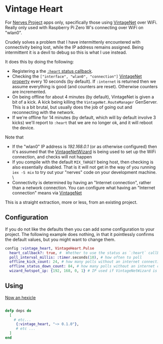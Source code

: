 # Vintage Heart

For [Nerves Project](https://nerves-project.org) apps only, specifically those using [VintageNet](https://hexdocs.pm/vintage_net/VintageNet.html) over WiFi. Really only used with Raspberry Pi Zero W's connecting over WiFi on "wlan0".

Crudely solves a problem that I have intermittenly encountered with connectivity being lost, while the IP address remains assigned. Being intermittent it is a devil to debug so this is what I use instead.


It does this by doing the following:

* Registering a the [`:heart` status callback](https://github.com/nerves-project/nerves_heart).
* Checking the `["interface", "wlan0", "connection"]` [VintageNet property](https://hexdocs.pm/vintage_net/readme.html#properties) every 10 seconds (by default). If `:internet` is returned then we assume everything is good (and counters are reset). Otherwise counters are incremented.
* On being offline for about 4 minutes (by default), VintageNet is given a bit of a kick. A kick being killing the `VintageNet.RouteManager` GenServer. This is a bit brutal, but usually does the job of going out and reconnecting with the network. 
* If we're offline for 14 minutes (by default, which will by default involve 3 kicks) we'll report to `:heart` that we are no longer ok, and it will reboot the device.

Note that 

* If the "wlan0" IP address is _192.168.0.1_ (or as otherwise configured) then it's assumed that the [VintageNetWizard](https://hexdocs.pm/vintage_net_wizard/readme.html) is being used to set up the WiFi connection, and checks will not happen
* If you compile with the default `MIX_TARGET` being host, then checking is also essentially disabled. That is it will not get in the way of you running `iex -S mix` to try out your "nerves" code on your development machine. \
* Connectivity is determined by having an "Internet connection", rather than a network connection. You can configure what having an "Internet connection" means via [VintageNet](https://hexdocs.pm/vintage_net/readme.html#internet-connectivity-checks)

This is a straight extraction, more or less, from an existing project.

## Configuration

If you do not like the defaults then you can add some configuration to your project. The following example does nothing, in that it pointlessly confirms the default values, but you might want to change them.


```elixir
config :vintage_heart, VintageHeart.Pulse
  heart_callback?: true, #  Whether to use the status as `:heart` callback
  poll_interval_millis: :timer.seconds(10), # how often to poll
  offline_kick_count: 24, # how many polls without an internet connection before giving VintageNet a kick
  offline_status_down_count: 84, # how many polls without an internet connection before setting the status to down
  wizard_hotspot_ip: {192, 168, 0, 1} # IP used if VintageNetWizard is active as a hotspot
```

## Using

[Now an hexicle](https://hex.pm/packages/vintage_heart)

```elixir

defp deps do
  [
    # etc...
     {:vintage_heart, "~> 0.1.0"},
     # etc ... 
  ]
end
```